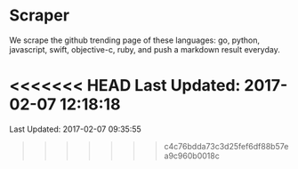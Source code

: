 # Scraper

We scrape the github trending page of these languages: go, python, javascript, swift, objective-c, ruby, and push a markdown result everyday.

<<<<<<< HEAD
Last Updated: 2017-02-07 12:18:18
=======
Last Updated: 2017-02-07 09:35:55
>>>>>>> c4c76bdda73c3d25fef6df88b57ea9c960b0018c
